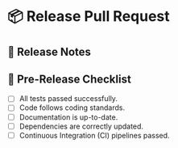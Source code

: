 # 📦 Release Pull Request

## 📝 Release Notes

<!-- Summarize the key changes and new features in this release -->

## 🚧 Pre-Release Checklist

- [ ] All tests passed successfully.
- [ ] Code follows coding standards.
- [ ] Documentation is up-to-date.
- [ ] Dependencies are correctly updated.
- [ ] Continuous Integration (CI) pipelines passed.
